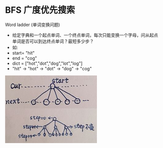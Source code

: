 # BFS 广度优先搜索

Word ladder (单词变换问题)
* 给定字典和一个起点单词、一个终点单词，每次只能变换一个字母，问从起点单词是否可以到达终点单词？最短多少步？
* 如:
* start= "hit"
* end = "cog"
* dict = ["hot","dot","dog","lot","log"]
* "hit" -> "hot" -> "dot" -> "dog" -> "cog"

![image](https://github.com/AstroMen/Algorithm-DataStructure/blob/master/BFS/img/WordLadder-ChangeOneChar.jpg)

